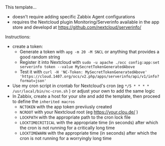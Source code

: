 This template...

 * doesn't require adding specific Zabbix Agent configurations
 * requires the Nextcloud plugin Monitoring/Serverinfo available in the app store and developd at https://github.com/nextcloud/serverinfo/

Instructions:
 * create a token:
   * Generate a token with `apg -m 20 -M SNCL` or anything that provides a good random string
   * Register it into Nextcloud with `sudo -u apache ./occ config:app:set serverinfo token --value MySecretTokenGeneratedAbove`
   * Test it with `curl -H 'NC-Token: MySecretTokenGeneratedAbove' 'https://cloud.1407.org/ocs/v2.php/apps/serverinfo/api/v1/info?format=json'`
 * Use my cron script in crontab for Nextcloud's cron (eg `*/5 * * * * /usr/local/bin/nc-cron.sh` ) or adjust your own to add the same logic
 * In Zabbix, create a host for your site and add the template, then proceed to define the  `inherited macros`
   * `NCTOKEN` with the app token previiusly created
   * `NCROOT` with your Nextcloud root (eg https://your.clou.de/ )
   * `LOCKPATH` with the appropriate path to the cron lock file
   * `LOCKTIMECRITICAL` with the appropriate time (in seconds) after which the cron is not running for a critically long time
   * `LOCKTIMEWARN` with the appropriate time (in seconds) after which the cron is not running for a worryingly long time
